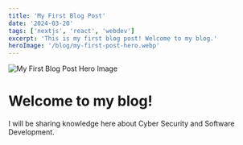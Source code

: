 ```yaml
---
title: 'My First Blog Post'
date: '2024-03-20'
tags: ['nextjs', 'react', 'webdev']
excerpt: 'This is my first blog post! Welcome to my blog.'
heroImage: '/blog/my-first-post-hero.webp'
---
```


![My First Blog Post Hero Image](/blog/my-first-post-hero.webp)

<h1 className="text-center mt-8 mb-4">Welcome to my blog!</h1>

<p>I will be sharing knowledge here about Cyber Security and Software Development.</p>